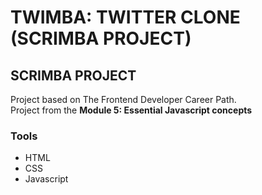 # TWIMBA: TWITTER CLONE (SCRIMBA PROJECT)

## SCRIMBA PROJECT

Project based on The Frontend Developer Career Path.  
Project from the **Module 5: Essential Javascript concepts**

### Tools

- HTML
- CSS
- Javascript